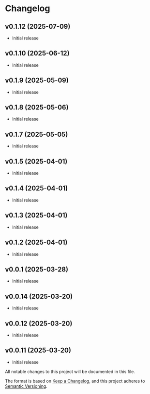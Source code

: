 # Changelog

## v0.1.12 (2025-07-09)

* Initial release

## v0.1.10 (2025-06-12)

* Initial release

## v0.1.9 (2025-05-09)

* Initial release

## v0.1.8 (2025-05-06)

* Initial release

## v0.1.7 (2025-05-05)

* Initial release

## v0.1.5 (2025-04-01)

* Initial release

## v0.1.4 (2025-04-01)

* Initial release

## v0.1.3 (2025-04-01)

* Initial release

## v0.1.2 (2025-04-01)

* Initial release

## v0.0.1 (2025-03-28)

* Initial release

## v0.0.14 (2025-03-20)

* Initial release

## v0.0.12 (2025-03-20)

* Initial release

## v0.0.11 (2025-03-20)

* Initial release

All notable changes to this project will be documented in this file.

The format is based on [Keep a Changelog](https://keepachangelog.com/en/1.0.0/),
and this project adheres to [Semantic Versioning](https://semver.org/spec/v2.0.0.html).

